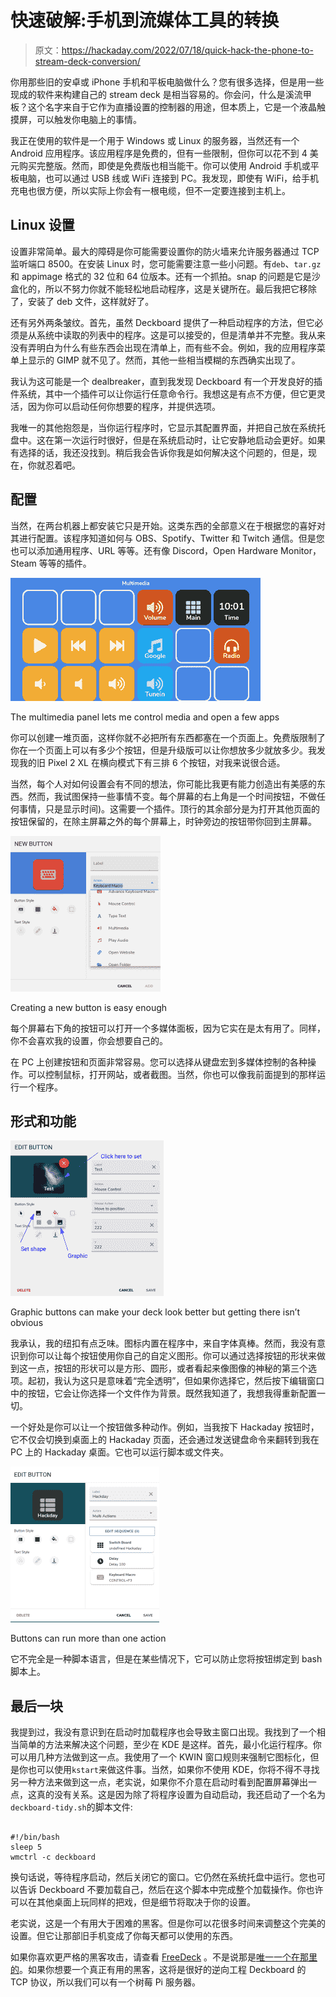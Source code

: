 # 快速破解:手机到流媒体工具的转换

> 原文：<https://hackaday.com/2022/07/18/quick-hack-the-phone-to-stream-deck-conversion/>

你用那些旧的安卓或 iPhone 手机和平板电脑做什么？您有很多选择，但是用一些现成的软件来构建自己的 stream deck 是相当容易的。你会问，什么是溪流甲板？这个名字来自于它作为直播设置的控制器的用途，但本质上，它是一个液晶触摸屏，可以触发你电脑上的事情。

我正在使用的软件是一个用于 Windows 或 Linux 的服务器，当然还有一个 Android 应用程序。该应用程序是免费的，但有一些限制，但你可以花不到 4 美元购买完整版。然而，即使是免费版也相当能干。你可以使用 Android 手机或平板电脑，也可以通过 USB 线或 WiFi 连接到 PC。我发现，即使有 WiFi，给手机充电也很方便，所以实际上你会有一根电缆，但不一定要连接到主机上。

## Linux 设置

设置非常简单。最大的障碍是你可能需要设置你的防火墙来允许服务器通过 TCP 监听端口 8500。在安装 Linux 时，您可能需要注意一些小问题。有`deb`、`tar.gz`和 appimage 格式的 32 位和 64 位版本。还有一个抓拍。snap 的问题是它是沙盒化的，所以不努力你就不能轻松地启动程序，这是关键所在。最后我把它移除了，安装了 deb 文件，这样就好了。

还有另外两条皱纹。首先，虽然 Deckboard 提供了一种启动程序的方法，但它必须是从系统中读取的列表中的程序。这是可以接受的，但是清单并不完整。我从来没有弄明白为什么有些东西会出现在清单上，而有些不会。例如，我的应用程序菜单上显示的 GIMP 就不见了。然而，其他一些相当模糊的东西确实出现了。

我认为这可能是一个 dealbreaker，直到我发现 Deckboard 有一个开发良好的插件系统，其中一个插件可以让你运行任意命令行。我想这是有点不方便，但它更灵活，因为你可以启动任何你想要的程序，并提供选项。

我唯一的其他抱怨是，当你运行程序时，它显示其配置界面，并把自己放在系统托盘中。这在第一次运行时很好，但是在系统启动时，让它安静地启动会更好。如果有选择的话，我还没找到。稍后我会告诉你我是如何解决这个问题的，但是，现在，你就忍着吧。

## 配置

当然，在两台机器上都安装它只是开始。这类东西的全部意义在于根据您的喜好对其进行配置。该程序知道如何与 OBS、Spotify、Twitter 和 Twitch 通信。但是您也可以添加通用程序、URL 等等。还有像 Discord，Open Hardware Monitor，Steam 等等的插件。

[![](img/a3fc9e956963d873d2d5c9f364c4737b.png)](https://hackaday.com/wp-content/uploads/2022/07/media.png)

The multimedia panel lets me control media and open a few apps

你可以创建一堆页面，这样你就不必把所有东西都塞在一个页面上。免费版限制了你在一个页面上可以有多少个按钮，但是升级版可以让你想放多少就放多少。我发现我的旧 Pixel 2 XL 在横向模式下有三排 6 个按钮，对我来说很合适。

当然，每个人对如何设置会有不同的想法，你可能比我更有能力创造出有美感的东西。然而，我试图保持一些事情不变。每个屏幕的右上角是一个时间按钮，不做任何事情，只是显示时间)。这需要一个插件。顶行的其余部分是为打开其他页面的按钮保留的，在除主屏幕之外的每个屏幕上，时钟旁边的按钮带你回到主屏幕。

[![](img/efbca09347670c2c67414a8a4f8b0d95.png)](https://hackaday.com/wp-content/uploads/2022/07/newbutton.png)

Creating a new button is easy enough

每个屏幕右下角的按钮可以打开一个多媒体面板，因为它实在是太有用了。同样，你不会喜欢我的设置，你会想要自己的。

在 PC 上创建按钮和页面非常容易。您可以选择从键盘宏到多媒体控制的各种操作。可以控制鼠标，打开网站，或者截图。当然，你也可以像我前面提到的那样运行一个程序。

## 形式和功能

[![](img/882ecfec1f3a769fe8f8d5adba46796a.png)](https://hackaday.com/wp-content/uploads/2022/07/graphic.png)

Graphic buttons can make your deck look better but getting there isn’t obvious

我承认，我的纽扣有点乏味。图标内置在程序中，来自字体真棒。然而，我没有意识到你可以让每个按钮使用你自己的自定义图形。你可以通过选择按钮的形状来做到这一点，按钮的形状可以是方形、圆形，或者看起来像图像的神秘的第三个选项。起初，我认为这只是意味着“完全透明”，但如果你选择它，然后按下编辑窗口中的按钮，它会让你选择一个文件作为背景。既然我知道了，我想我得重新配置一切。

一个好处是你可以让一个按钮做多种动作。例如，当我按下 Hackaday 按钮时，它不仅会切换到桌面上的 Hackaday 页面，还会通过发送键盘命令来翻转到我在 PC 上的 Hackaday 桌面。它也可以运行脚本或文件夹。

[![](img/a4e5020262299e16fee6c418e4850fc3.png)](https://hackaday.com/wp-content/uploads/2022/07/hadbutton.png)

Buttons can run more than one action

它不完全是一种脚本语言，但是在某些情况下，它可以防止您将按钮绑定到 bash 脚本上。

## 最后一块

我提到过，我没有意识到在启动时加载程序也会导致主窗口出现。我找到了一个相当简单的方法来解决这个问题，至少在 KDE 是这样。首先，最小化运行程序。你可以用几种方法做到这一点。我使用了一个 KWIN 窗口规则来强制它图标化，但是你也可以使用`kstart`来做这件事。当然，如果你不使用 KDE，你将不得不寻找另一种方法来做到这一点，老实说，如果你不介意在启动时看到配置屏幕弹出一点，这真的没有关系。这是因为除了将程序设置为自动启动，我还启动了一个名为`deckboard-tidy.sh`的脚本文件:

```

#!/bin/bash
sleep 5
wmctrl -c deckboard

```

换句话说，等待程序启动，然后关闭它的窗口。它仍然在系统托盘中运行。您也可以告诉 Deckboard 不要加载自己，然后在这个脚本中完成整个加载操作。你也许可以在其他桌面上玩同样的把戏，但是细节将取决于你的设置。

老实说，这是一个有用大于困难的黑客。但是你可以花很多时间来调整这个完美的设置。但它让那部旧手机变成了你每天都可以使用的东西。

如果你喜欢更严格的黑客攻击，请查看 [FreeDeck](https://hackaday.com/2020/07/09/open-source-stream-deck-does-it-without-touch-screens/) 。不是说那是[唯一一个在那里的](https://hackaday.com/2021/08/24/sparkpad-sparks-joy-for-streamers/)。如果你想要一个真正有用的黑客，这将是很好的逆向工程 Deckboard 的 TCP 协议，所以我们可以有一个树莓 Pi 服务器。